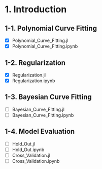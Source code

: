 # 1. Introduction

## 1-1. Polynomial Curve Fitting
- [x] Polynomial_Curve_Fitting.jl
- [x] Polynomial_Curve_Fitting.ipynb

## 1-2. Regularization
- [x] Regularization.jl
- [x] Regularization.ipynb

## 1-3. Bayesian Curve Fitting
- [ ] Bayesian_Curve_Fitting.jl
- [ ] Bayesian_Curve_Fitting.ipynb

## 1-4. Model Evaluation
- [ ] Hold_Out.jl
- [ ] Hold_Out.ipynb
- [ ] Cross_Validation.jl
- [ ] Cross_Validation.ipynb
